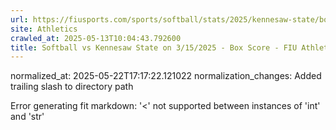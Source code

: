 ```yaml
---
url: https://fiusports.com/sports/softball/stats/2025/kennesaw-state/boxscore/12808/
site: Athletics
crawled_at: 2025-05-13T10:04:43.792600
title: Softball vs Kennesaw State on 3/15/2025 - Box Score - FIU Athletics
---
```

normalized_at: 2025-05-22T17:17:22.121022
normalization_changes: Added trailing slash to directory path

Error generating fit markdown: '<' not supported between instances of 'int' and 'str'